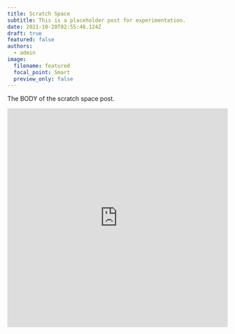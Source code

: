 ```yaml
---
title: Scratch Space
subtitle: This is a placeholder post for experimentation.
date: 2021-10-20T02:55:48.124Z
draft: true
featured: false
authors:
  - admin
image:
  filename: featured
  focal_point: Smart
  preview_only: false
---
```

The BODY of the scratch space post.

<iframe width="100%" height="500" src="https://hackmd.io/@colliand/Sy9JFnMNI#/" frameborder="0"></iframe>